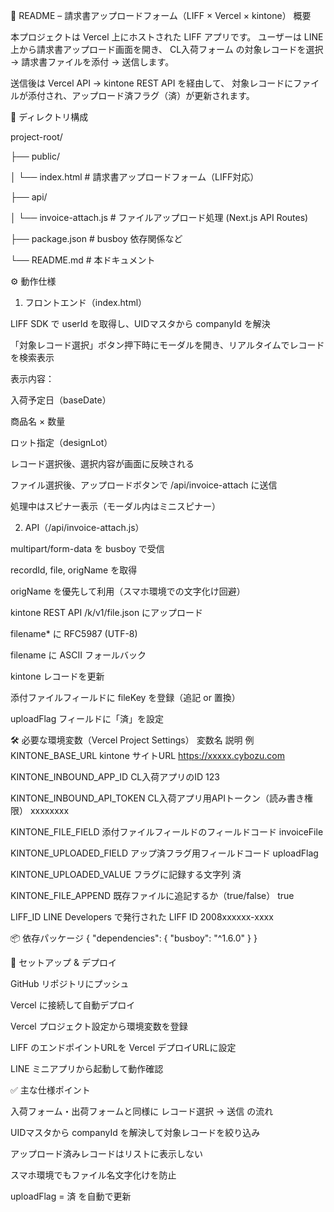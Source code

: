 📄 README – 請求書アップロードフォーム（LIFF × Vercel × kintone）
概要

本プロジェクトは Vercel 上にホストされた LIFF アプリです。
ユーザーは LINE 上から請求書アップロード画面を開き、
CL入荷フォーム の対象レコードを選択 → 請求書ファイルを添付 → 送信します。

送信後は Vercel API → kintone REST API を経由して、
対象レコードにファイルが添付され、アップロード済フラグ（済）が更新されます。

📂 ディレクトリ構成

project-root/

├── public/

│   └── index.html        # 請求書アップロードフォーム（LIFF対応）

├── api/

│   └── invoice-attach.js # ファイルアップロード処理 (Next.js API Routes)

├── package.json          # busboy 依存関係など

└── README.md             # 本ドキュメント

⚙️ 動作仕様
1. フロントエンド（index.html）

LIFF SDK で userId を取得し、UIDマスタから companyId を解決

「対象レコード選択」ボタン押下時にモーダルを開き、リアルタイムでレコードを検索表示

表示内容：

入荷予定日（baseDate）

商品名 × 数量

ロット指定（designLot）

レコード選択後、選択内容が画面に反映される

ファイル選択後、アップロードボタンで /api/invoice-attach に送信

処理中はスピナー表示（モーダル内はミニスピナー）

2. API（/api/invoice-attach.js）

multipart/form-data を busboy で受信

recordId, file, origName を取得

origName を優先して利用（スマホ環境での文字化け回避）

kintone REST API /k/v1/file.json にアップロード

filename* に RFC5987 (UTF-8)

filename に ASCII フォールバック

kintone レコードを更新

添付ファイルフィールドに fileKey を登録（追記 or 置換）

uploadFlag フィールドに「済」を設定

🛠️ 必要な環境変数（Vercel Project Settings）
変数名	説明	例
KINTONE_BASE_URL	kintone サイトURL	https://xxxxx.cybozu.com

KINTONE_INBOUND_APP_ID	CL入荷アプリのID	123

KINTONE_INBOUND_API_TOKEN	CL入荷アプリ用APIトークン（読み書き権限）	xxxxxxxx

KINTONE_FILE_FIELD	添付ファイルフィールドのフィールドコード	invoiceFile

KINTONE_UPLOADED_FIELD	アップ済フラグ用フィールドコード	uploadFlag

KINTONE_UPLOADED_VALUE	フラグに記録する文字列	済

KINTONE_FILE_APPEND	既存ファイルに追記するか（true/false）	true

LIFF_ID	LINE Developers で発行された LIFF ID	2008xxxxxx-xxxx

📦 依存パッケージ
{
  "dependencies": {
    "busboy": "^1.6.0"
  }
}

🚀 セットアップ & デプロイ

GitHub リポジトリにプッシュ

Vercel に接続して自動デプロイ

Vercel プロジェクト設定から環境変数を登録

LIFF のエンドポイントURLを Vercel デプロイURLに設定

LINE ミニアプリから起動して動作確認

✅ 主な仕様ポイント

入荷フォーム・出荷フォームと同様に レコード選択 → 送信 の流れ

UIDマスタから companyId を解決して対象レコードを絞り込み

アップロード済みレコードはリストに表示しない

スマホ環境でもファイル名文字化けを防止

uploadFlag = 済 を自動で更新
